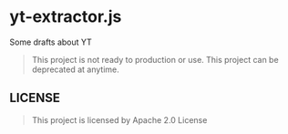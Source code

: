# yt-extractor.js

Some drafts about YT

> This project is not ready to production or use. This project can be deprecated at anytime.

## LICENSE

> This project is licensed by Apache 2.0 License
